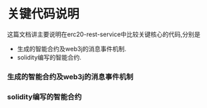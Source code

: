 # 关键代码说明

这篇文档讲主要说明在erc20-rest-service中比较关键核心的代码,分别是
- 生成的智能合约及web3j的消息事件机制.
- solidity编写的智能合约.

### 生成的智能合约及web3j的消息事件机制



### solidity编写的智能合约
